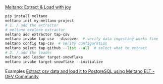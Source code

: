[Meltano: Extract & Load with joy](https://meltano.com/)

```python
pip install meltano
meltano init my-meltano-project
# 1. / add the extractor
# meltano explore extractor
meltano add extractor tap-csv
meltano invoke tap-csv --discover  # verify data ingesting works fine
meltano config tap-csv  # verify configuration
meltano select tap-github --list --all  # select what to extract
# 2. / add the loader
meltano add loader target-snowflake
meltano invoke target-snowflake --initialize
```

Examples
[Extract csv data and load it to PostgreSQL using Meltano ELT - DEV Community](https://dev.to/zompro/extract-csv-data-and-load-it-to-postgresql-using-meltano-elt-4ipf)

